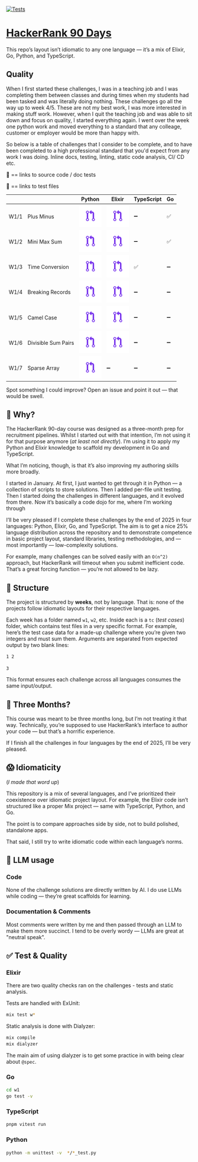 [![Tests](https://github.com/treejamie/hackerrank-90days/actions/workflows/test.yml/badge.svg)](https://github.com/treejamie/hackerrank-90days/actions/workflows/test.yml)

# [HackerRank 90 Days](https://www.hackerrank.com/interview/preparation-kits/three-month-preparation-kit/three-month-week-three/challenges)

This repo’s layout isn’t idiomatic to any one language — it’s a mix of Elixir, Go, Python, and TypeScript.

## Quality

When I first started these challenges, I was in a teaching job and I was completing them between classes and during times when my students had been tasked and was literally doing nothing. These challenges go all the way up to week 4/5. These are not my best work, I was more interested in making stuff work.  However, when I quit the teaching job and was able to sit down and focus on quality, I started everything again. I went over the week one python work and moved everything to a standard that any colleage, customer or employer would be more than happy with. 

So below is a table of challenges that I consider to be complete, and to have been completed to a high professional standard that you'd expect from any work I was doing. Inline docs, testing, linting, static code analysis, CI/ CD etc.


📝 == links to source code / doc tests

🧪 == links to test files


| |                         | Python                  | Elixir                  | TypeScript    | Go    |
|-|-                        |-                        |-                        |-              |-      |  
| W1/1| Plus Minus          |[![PR](img/pr.svg)][11py]|[![PR](img/pr.svg)][11ex]|     ➖        |  ✅   |  
| W1/2| Mini Max Sum        |[![PR](img/pr.svg)][12py]|[![PR](img/pr.svg)][11ex]|     ➖        |  ✅   |  
| W1/3| Time Conversion     |[![PR](img/pr.svg)][13py]|[![PR](img/pr.svg)][11ex]|      ✅       |   ➖   |  
| W1/4| Breaking Records    |[![PR](img/pr.svg)][14py]|[![PR](img/pr.svg)][11ex]|     ➖        |   ➖   |  
| W1/5| Camel Case          |[![PR](img/pr.svg)][15py]|[![PR](img/pr.svg)][11ex]|     ➖        |   ➖   |  
| W1/6| Divisible Sum Pairs |[![PR](img/pr.svg)][16py]|[![PR](img/pr.svg)][11ex]|     ➖        |   ➖   |  
| W1/7| Sparse Array        |[![PR](img/pr.svg)][17py]|  ➖     |     ➖        |   ➖   |  

[11py]: https://github.com/treejamie/hackerrank-90days/pull/108
[12py]: https://github.com/treejamie/hackerrank-90days/pull/108
[13py]: https://github.com/treejamie/hackerrank-90days/pull/109
[14py]: https://github.com/treejamie/hackerrank-90days/pull/111
[15py]: https://github.com/treejamie/hackerrank-90days/pull/113
[16py]: https://github.com/treejamie/hackerrank-90days/pull/114
[17py]: https://github.com/treejamie/hackerrank-90days/pull/115

[11ex]: https://github.com/treejamie/hackerrank-90days/pull/108
[12ex]: https://github.com/treejamie/hackerrank-90days/pull/108
[13ex]: https://github.com/treejamie/hackerrank-90days/pull/109
[14ex]: https://github.com/treejamie/hackerrank-90days/pull/111
[15ex]: https://github.com/treejamie/hackerrank-90days/pull/113
[16ex]: https://github.com/treejamie/hackerrank-90days/pull/114
[17ex]: https://github.com/treejamie/hackerrank-90days/pulv/115


Spot something I could improve? Open an issue and point it out — that would be swell.

## 🙋 Why?

The HackerRank 90-day course was designed as a three-month prep for recruitment pipelines. Whilst I started out with that intention, I’m not using it for that purpose anymore (_at least not directly_). I’m using it to apply my Python and Elixir knowledge to scaffold my development in Go and TypeScript.

What I’m noticing, though, is that it’s also improving my authoring skills more broadly.

I started in January. At first, I just wanted to get through it in Python — a collection of scripts to store solutions. Then I added per-file unit testing. Then I started doing the challenges in different languages, and it evolved from there. Now it’s basically a code dojo for me, where I’m working through

I’ll be very pleased if I complete these challenges by the end of 2025 in four languages: Python, Elixir, Go, and TypeScript. The aim is to get a nice 25% language distribution across the repository and to demonstrate competence in basic project layout, standard libraries, testing methodologies, and — most importantly — low-complexity solutions.

For example, many challenges can be solved easily with an `O(n^2)` approach, but HackerRank will timeout when you submit inefficient code. That’s a great forcing function — you’re not allowed to be lazy.

## 🧱 Structure

The project is structured by **weeks**, not by language. That is: none of the projects follow idiomatic layouts for their respective languages.

Each week has a folder named `w1`, `w2`, etc. Inside each is a `tc` (_test cases_) folder, which contains test files in a very specific format. For example, here’s the test case data for a made-up challenge where you’re given two integers and must sum them. Arguments are separated from expected output by two blank lines:

```plaintext
1 2

3
```

This format ensures each challenge across all languages consumes the same input/output.

## 📅 Three Months?

This course was meant to be three months long, but I’m not treating it that way. Technically, you’re supposed to use HackerRank’s interface to author your code — but that’s a horrific experience.

If I finish all the challenges in four languages by the end of 2025, I’ll be very pleased.

## 😱 Idiomaticity

(_I made that word up_)

This repository is a mix of several languages, and I’ve prioritized their coexistence over idiomatic project layout. For example, the Elixir code isn’t structured like a proper Mix project — same with TypeScript, Python, and Go.

The point is to compare approaches side by side, not to build polished, standalone apps.

That said, I still try to write idiomatic code within each language’s norms.

## 🤖 LLM usage

### Code

None of the challenge solutions are directly written by AI. I do use LLMs while coding — they’re great scaffolds for learning.

### Documentation & Comments

Most comments were written by me and then passed through an LLM to make them more succinct. I tend to be overly wordy — LLMs are great at "neutral speak".


## ✅ Test & Quality

### Elixir

There are two quality checks ran on the challenges -  tests and static analysis.

Tests are handled with ExUnit:

```bash
mix test w*
```

Static analysis is done with Dialyzer:

```bash
mix compile
mix dialyzer
```

The main aim of using dialyzer is to get some practice in with being clear about `@spec`.

### Go

```bash
cd w1
go test -v
```

### TypeScript

```bash
pnpm vitest run
```


### Python

```bash
python -m unittest -v  */*_test.py
```
